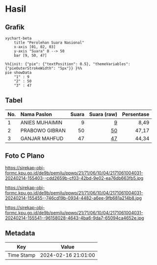 # Hasil

## Grafik

```mermaid
xychart-beta
    title "Perolehan Suara Nasional"
    x-axis [01, 02, 03]
    y-axis "Suara" 0 --> 50
    bar [9, 50, 47]
```

```mermaid
%%{init: {"pie": {"textPosition": 0.5}, "themeVariables": {"pieOuterStrokeWidth": "5px"}} }%%
pie showData
    "1" : 9
    "2" : 50
    "3" : 47
```

## Tabel

| No. | Nama Paslon    | Suara | Suara (raw) | Persentase |
|:--- |:-------------- | -----:| -----------:| ----------:|
| 1   | ANIES MUHAIMIN | 9     | [9][p-1]    | 8,49       |
| 2   | PRABOWO GIBRAN | 50    | [50][p-2]   | 47,17      |
| 3   | GANJAR MAHFUD  | 47    | [47][p-3]   | 44,34      |


[p-1]: https://github.com/gigit-pemilu/pemilu-2024/blob/main/pilpres/hitung-suara/sub/21-kepulauan-riau/sub/71-kota-batam/sub/06-lubuk-baja/sub/1004-batu-selicin/sub/031-tps/sub/paslon-1.txt
[p-2]: https://github.com/gigit-pemilu/pemilu-2024/blob/main/pilpres/hitung-suara/sub/21-kepulauan-riau/sub/71-kota-batam/sub/06-lubuk-baja/sub/1004-batu-selicin/sub/031-tps/sub/paslon-2.txt
[p-3]: https://github.com/gigit-pemilu/pemilu-2024/blob/main/pilpres/hitung-suara/sub/21-kepulauan-riau/sub/71-kota-batam/sub/06-lubuk-baja/sub/1004-batu-selicin/sub/031-tps/sub/paslon-3.txt

## Foto C Plano

https://sirekap-obj-formc.kpu.go.id/de9b/pemilu/ppwp/21/71/06/10/04/2171061004031-20240214-155403--cdd2659b-cf03-42bd-9e02-ea76db663fb5.jpg

https://sirekap-obj-formc.kpu.go.id/de9b/pemilu/ppwp/21/71/06/10/04/2171061004031-20240214-155455--746cd19b-0934-4482-a6ee-9fb681a214b8.jpg

https://sirekap-obj-formc.kpu.go.id/de9b/pemilu/ppwp/21/71/06/10/04/2171061004031-20240214-155541--96158028-4643-4ba6-9da7-65094ca4652e.jpg


## Metadata

| Key        | Value               |
| ---------- | ------------------- |
| Time Stamp | 2024-02-16 21:01:00 |



